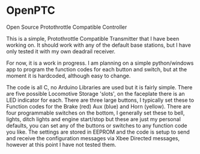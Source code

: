 # OpenPTC
Open Source Protothrottle Compatible Controller

This is a simple, Protothrottle Compatible Transmitter that I have been working on.  It should work with any of the default base stations,  but I have only tested it with my own deadrail receiver.  

For now, it is a work in progress. I am planning on a simple python/windows app to program the function codes for each button and switch, but at the moment it is hardcoded, although easy to change.  

The code is all C, no Arduino Libraries are used but it is fairly simple.  There are five possible Locomotive Storage 'slots', on the faceplate there is an LED indicator for each.  There are three large buttons, I typically set these to Function codes for the Brake (red) Aux (blue) and Horn (yellow).  There are four programmable switches on the bottom, I generally set these to bell, lights, ditch lights and engine start/stop but these are just my personal defaults, you can set any of the buttons or switches to any function code you like.  The settings are stored in EEPROM and the code is setup to send and receive the configuration messages via Xbee Directed messages, however at this point I have not tested them.




